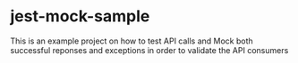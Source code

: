 # jest-mock-sample

This is an example project on how to test API calls and Mock both successful reponses and exceptions in order to validate the API consumers
